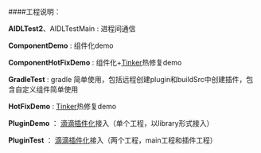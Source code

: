 ####工程说明：

**AIDLTest2**、AIDLTestMain : 进程间通信

**ComponentDemo** : 组件化demo

**ComponentHotFixDemo** : 组件化+[Tinker](https://github.com/Tencent/tinker)热修复demo

**GradleTest** : gradle 简单使用，包括远程创建plugin和buildSrc中创建插件，包含自定义组件简单使用

**HotFixDemo** : [Tinker](https://github.com/Tencent/tinker)热修复demo

**PluginDemo** ： [滴滴插件化](https://github.com/didi/VirtualAPK)接入（单个工程，以library形式接入）

**PluginTest** ： [滴滴插件化](https://github.com/didi/VirtualAPK)接入（两个工程，main工程和插件工程）

